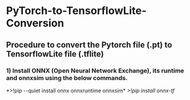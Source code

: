 # PyTorch-to-TensorflowLite-Conversion
## Procedure to convert the Pytorch file (.pt) to TensorflowLite file (.tflite)

### 1) Install ONNX (Open Neural Network Exchange), its runtime and onnxsim using the below commands.
   *>!pip --quiet install onnx onnxruntime onnxsim\*
   *>!pip install onnx-tf*
